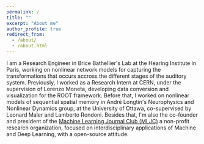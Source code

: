 ```yaml
---
permalink: /
title: ""
excerpt: "About me"
author_profile: true
redirect_from: 
  - /about/
  - /about.html
---
```


I am a Research Engineer in Brice Bathellier's Lab at the Hearing Institute in Paris, working on nonlinear network models for capturing the transformations that occurs accross the different stages of the auditory system. Previously, I worked as a Research Intern at CERN, under the supervision of Lorenzo Moneta, developing data conversion and visualization for the ROOT framework. Before that, I worked on nonlinear models of sequential spatial memory in André Longtin's Neurophysics and Nonlinear Dynamics group, at the University of Ottawa, co-supervised by Leonard Maler and Lamberto Rondoni. Besides that, I'm also the co-founder and president of the [Machine Learning Journal Club (MLJC)](www.mljc.it) a non-profit research organization, focused on interdisciplinary applications of Machine and Deep Learning, with a open-source attitude. 


